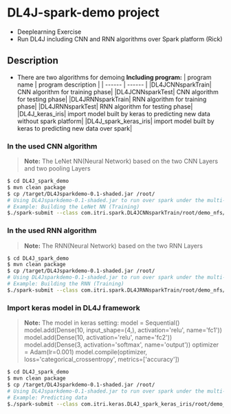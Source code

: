 # DL4J-spark-demo project
- Deeplearning Exercise
- Run DL4J including CNN and RNN algorithms over Spark platform (Rick)

## Description
- There are two algorithms for demoing
    **Including program:**
    | program name | program description |
    | ------ | ------ |
    |DL4JCNNsparkTrain| CNN algorithm for training phase|
    |DL4JCNNsparkTest| CNN algorithm for testing phase|
    |DL4JRNNsparkTrain| RNN algorithm for training phase|
    |DL4JRNNsparkTest| RNN algorithm for testing phase|
    |DL4J_keras_iris| import model built by keras to predicting new data without spark platform|
    |DL4J_spark_keras_iris| import model built by keras to predicting new data over spark|

### In the used CNN algorithm
> **Note:** 
The LeNet NN(Neural Network) based on the two CNN Layers and two pooling Layers
```sh
$ cd DL4J_spark_demo
$ mvn clean package
$ cp /target/DL4Jsparkdemo-0.1-shaded.jar /root/
# Using DL4Jsparkdemo-0.1-shaded.jar to run over spark under the multi-workers mode (standalone).
# Example: Building the LeNet NN (Training)
$./spark-submit --class com.itri.spark.DL4JCNNsparkTrain/root/demo_nfs/DL4J-spark-demo-0.1-shaded.jar
```
### In the used RNN algorithm
> **Note:** 
The RNN(Neural Network) based on the two RNN Layers
```sh
$ cd DL4J_spark_demo
$ mvn clean package
$ cp /target/DL4Jsparkdemo-0.1-shaded.jar /root/
# Using DL4Jsparkdemo-0.1-shaded.jar to run over spark under the multi-workers mode (standalone).
# Example: Building the RNN (Training)
$./spark-submit --class com.itri.spark.DL4JRNNsparkTrain/root/demo_nfs/DL4J-spark-demo-0.1-shaded.jar
```

### Import keras model in DL4J framework
> **Note:** 
The model in keras setting:
model = Sequential()
model.add(Dense(10, input_shape=(4,), activation='relu', name='fc1'))
model.add(Dense(10, activation='relu', name='fc2'))
model.add(Dense(3, activation='softmax', name='output'))
optimizer = Adam(lr=0.001)
model.compile(optimizer, loss='categorical_crossentropy', metrics=['accuracy'])
```sh
$ cd DL4J_spark_demo
$ mvn clean package
$ cp /target/DL4Jsparkdemo-0.1-shaded.jar /root/
# Using DL4Jsparkdemo-0.1-shaded.jar to run over spark under the multi-workers mode (standalone).
# Example: Predicting data
$./spark-submit --class com.itri.keras.DL4J_spark_keras_iris/root/demo_nfs/DL4J-spark-demo-0.1-shaded.jar
```
